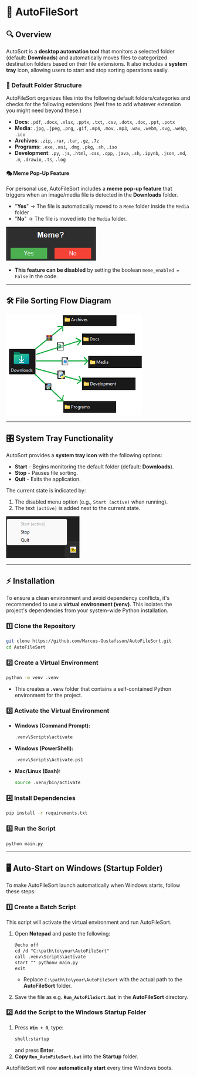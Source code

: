 # 📂 AutoFileSort

## 🔍 Overview
AutoSort is a **desktop automation tool** that monitors a selected folder (default: **Downloads**) and automatically moves files to categorized destination folders based on their file extensions. 
It also includes a **system tray** icon, allowing users to start and stop sorting operations easily.

### 📁 Default Folder Structure
AutoFileSort organizes files into the following default folders/categories and checks for the following extensions (feel free to add whatever extension you might need beyond these.)

- **Docs**: `.pdf`, `.docx`, `.xlsx`, `.pptx`, `.txt`, `.csv`, `.dotx`, `.doc`, `.ppt`, `.potx`
- **Media**: `.jpg`, `.jpeg`, `.png`, `.gif`, `.mp4`, `.mov`, `.mp3`, `.wav`, `.webm`, `.svg`, `.webp`, `.ico`
- **Archives**: `.zip`, `.rar`, `.tar`, `.gz`, `.7z`
- **Programs**: `.exe`, `.msi`, `.dmg`, `.pkg`, `.sh`, `.iso`
- **Development**: `.py`, `.js`, `.html`, `.css`, `.cpp`, `.java`, `.sh`, `.ipynb`, `.json`, `.md`, `.m`, `.drawio`, `.ts`, `.log`

#### 🎭 Meme Pop-Up Feature
For personal use, AutoFileSort includes a **meme pop-up feature** that triggers when an image/media file is detected in the **Downloads** folder. 
- "**Yes**" → The file is automatically moved to a `Meme` folder inside the `Media` folder
- "**No**"  → The file is moved into the `Media` folder.

![Meme Pop-Up](images/meme_pop_up.png)

- **This feature can be disabled** by setting the boolean `meme_enabled = False` in the code.
---

## 🛠 File Sorting Flow Diagram
![File Sorting Flow](images/flow_chart_auto_sorter.png)

---

## 🎛 System Tray Functionality
AutoSort provides a **system tray icon** with the following options:
- **Start** - Begins monitoring the default folder (default: **Downloads**).
- **Stop** - Pauses file sorting.
- **Quit** - Exits the application.

The current state is indicated by:
1. The disabled menu option (e.g., `Start (active)` when running).
2. The text `(active)` is added next to the current state.

![System Tray](images/system_tray_auto.png)

---

## ⚡ Installation

To ensure a clean environment and avoid dependency conflicts, it's recommended to use a **virtual environment (venv)**. 
This isolates the project's dependencies from your system-wide Python installation.

### **1️⃣ Clone the Repository**
```sh
git clone https://github.com/Marcus-Gustafsson/AutoFileSort.git
cd AutoFileSort
```

### **2️⃣ Create a Virtual Environment**
```sh
python -m venv .venv
```
- This creates a **`.venv`** folder that contains a self-contained Python environment for the project.

### **3️⃣ Activate the Virtual Environment**
- **Windows (Command Prompt):**
  ```sh
  .venv\Scripts\activate
  ```
- **Windows (PowerShell):**
  ```sh
  .venv\Scripts\Activate.ps1
  ```
- **Mac/Linux (Bash):**
  ```sh
  source .venv/bin/activate
  ```

### **4️⃣ Install Dependencies**
```sh
pip install -r requirements.txt
```

### **5️⃣ Run the Script**
```sh
python main.py
```

---

## 🖥️ Auto-Start on Windows (Startup Folder)

To make AutoFileSort launch automatically when Windows starts, follow these steps:

### **1️⃣ Create a Batch Script**
This script will activate the virtual environment and run AutoFileSort.

1. Open **Notepad** and paste the following:
   ```batch
   @echo off
   cd /d "C:\path\to\your\AutoFileSort"
   call .venv\Scripts\activate
   start "" pythonw main.py
   exit
   ```
   - Replace `C:\path\to\your\AutoFileSort` with the actual path to the **AutoFileSort** folder.

2. Save the file as e.g. **`Run_AutoFileSort.bat`** in the **AutoFileSort** directory.

### **2️⃣ Add the Script to the Windows Startup Folder**
1. Press **`Win + R`**, type:
   ```sh
   shell:startup
   ```
   and press **Enter**.
2. **Copy `Run_AutoFileSort.bat`** into the **Startup** folder.

AutoFileSort will now **automatically start** every time Windows boots.
